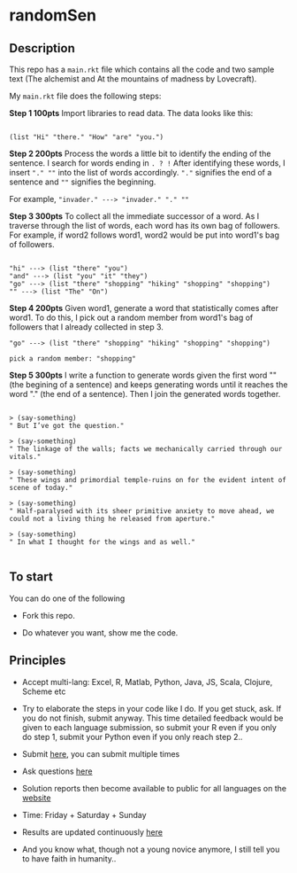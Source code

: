 # randomSen

## Description

This repo has a ```main.rkt``` file which contains all the code and two sample text (The alchemist and At the mountains of madness by Lovecraft).

My ```main.rkt``` file does the following steps:

**Step 1 100pts** Import libraries to read data. The data looks like this:

```

(list "Hi" "there." "How" "are" "you.")

```

**Step 2 200pts** Process the words a little bit to identify the ending of the sentence. I search for words ending in ```. ? !``` After identifying these words, I insert ```"." ""``` into the list of words accordingly. ```"."``` signifies the end of a sentence and ```""``` signifies the beginning. 

For example, ```"invader." ---> "invader." "." ""```

**Step 3 300pts** To collect all the immediate successor of a word. As I traverse through the list of words, each word has its own bag of followers. For example, if word2 follows word1, word2 would be put into word1's bag of followers.

```

"hi" ---> (list "there" "you")
"and" ---> (list "you" "it" "they")
"go" ---> (list "there" "shopping" "hiking" "shopping" "shopping")
"" ---> (list "The" "On")

```

**Step 4 200pts** Given word1, generate a word that statistically comes after word1. To do this, I pick out a random member from word1's bag of followers that I already collected in step 3.

```
"go" ---> (list "there" "shopping" "hiking" "shopping" "shopping")

pick a random member: "shopping"
```

**Step 5 300pts** I write a function to generate words given the first word "" (the begining of a sentence) and keeps generating words until it reaches the word "." (the end of a sentence). Then I join the generated words together.

```

> (say-something)
" But I’ve got the question."

> (say-something)
" The linkage of the walls; facts we mechanically carried through our vitals."

> (say-something)
" These wings and primordial temple-ruins on for the evident intent of scene of today."

> (say-something)
" Half-paralysed with its sheer primitive anxiety to move ahead, we could not a living thing he released from aperture."

> (say-something)
" In what I thought for the wings and as well."


```

## To start

You can do one of the following

- Fork this repo.

- Do whatever you want, show me the code.

## Principles

- Accept multi-lang: Excel, R, Matlab, Python, Java, JS, Scala, Clojure, Scheme etc

- Try to elaborate the steps in your code like I do. If you get stuck, ask. If you do not finish, submit anyway. This time detailed feedback would be given to each language submission, so submit your R even if you only do step 1, submit your Python even if you only reach step 2..

- Submit [here](https://forms.gle/tga9uVGnEvTmFytp9), you can submit multiple times<br>

- Ask questions [here](https://discord.gg/5NthDYE)

- Solution reports then become available to public for all languages on the [website]("https://houseaya.herokuapp.com")

- Time: Friday + Saturday + Sunday

- Results are updated continuously [here](https://Personal-Blog-Site-6--ayaderaghul.repl.co)

- And you know what, though not a young novice anymore, I still tell you to have faith in humanity..

